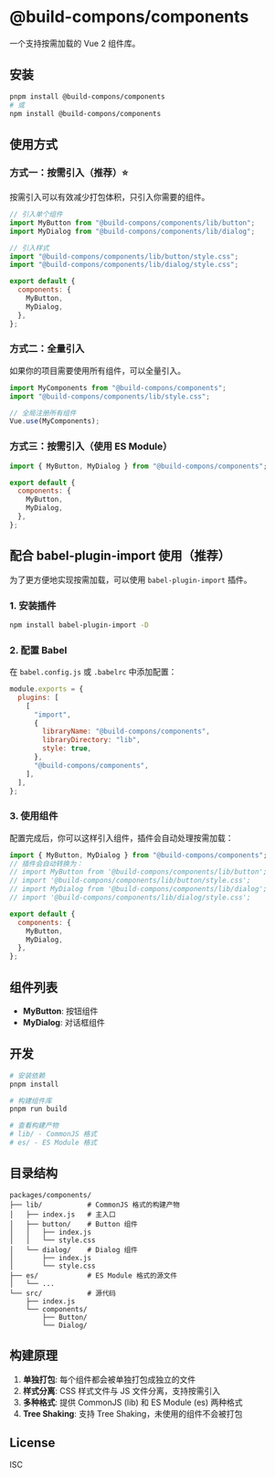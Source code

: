 # @build-compons/components

一个支持按需加载的 Vue 2 组件库。

## 安装

```bash
pnpm install @build-compons/components
# 或
npm install @build-compons/components
```

## 使用方式

### 方式一：按需引入（推荐）⭐

按需引入可以有效减少打包体积，只引入你需要的组件。

```javascript
// 引入单个组件
import MyButton from "@build-compons/components/lib/button";
import MyDialog from "@build-compons/components/lib/dialog";

// 引入样式
import "@build-compons/components/lib/button/style.css";
import "@build-compons/components/lib/dialog/style.css";

export default {
  components: {
    MyButton,
    MyDialog,
  },
};
```

### 方式二：全量引入

如果你的项目需要使用所有组件，可以全量引入。

```javascript
import MyComponents from "@build-compons/components";
import "@build-compons/components/lib/style.css";

// 全局注册所有组件
Vue.use(MyComponents);
```

### 方式三：按需引入（使用 ES Module）

```javascript
import { MyButton, MyDialog } from "@build-compons/components";

export default {
  components: {
    MyButton,
    MyDialog,
  },
};
```

## 配合 babel-plugin-import 使用（推荐）

为了更方便地实现按需加载，可以使用 `babel-plugin-import` 插件。

### 1. 安装插件

```bash
npm install babel-plugin-import -D
```

### 2. 配置 Babel

在 `babel.config.js` 或 `.babelrc` 中添加配置：

```javascript
module.exports = {
  plugins: [
    [
      "import",
      {
        libraryName: "@build-compons/components",
        libraryDirectory: "lib",
        style: true,
      },
      "@build-compons/components",
    ],
  ],
};
```

### 3. 使用组件

配置完成后，你可以这样引入组件，插件会自动处理按需加载：

```javascript
import { MyButton, MyDialog } from "@build-compons/components";
// 插件会自动转换为：
// import MyButton from '@build-compons/components/lib/button';
// import '@build-compons/components/lib/button/style.css';
// import MyDialog from '@build-compons/components/lib/dialog';
// import '@build-compons/components/lib/dialog/style.css';

export default {
  components: {
    MyButton,
    MyDialog,
  },
};
```

## 组件列表

- **MyButton**: 按钮组件
- **MyDialog**: 对话框组件

## 开发

```bash
# 安装依赖
pnpm install

# 构建组件库
pnpm run build

# 查看构建产物
# lib/ - CommonJS 格式
# es/ - ES Module 格式
```

## 目录结构

```
packages/components/
├── lib/           # CommonJS 格式的构建产物
│   ├── index.js   # 主入口
│   ├── button/    # Button 组件
│   │   ├── index.js
│   │   └── style.css
│   └── dialog/    # Dialog 组件
│       ├── index.js
│       └── style.css
├── es/            # ES Module 格式的源文件
│   └── ...
└── src/           # 源代码
    ├── index.js
    └── components/
        ├── Button/
        └── Dialog/
```

## 构建原理

1. **单独打包**: 每个组件都会被单独打包成独立的文件
2. **样式分离**: CSS 样式文件与 JS 文件分离，支持按需引入
3. **多种格式**: 提供 CommonJS (lib) 和 ES Module (es) 两种格式
4. **Tree Shaking**: 支持 Tree Shaking，未使用的组件不会被打包

## License

ISC



